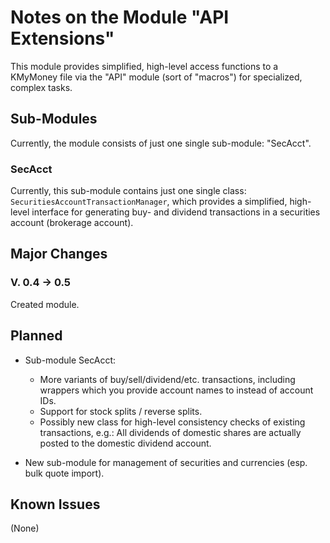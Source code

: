 # Notes on the Module "API Extensions"

This module provides simplified, high-level access functions to a KMyMoney file 
via the "API" module (sort of "macros") for specialized, complex tasks.

## Sub-Modules
Currently, the module consists of just one single sub-module: "SecAcct".

### SecAcct
Currently, this sub-module contains just one single class: `SecuritiesAccountTransactionManager`, 
which provides a simplified, high-level interface for generating buy- and dividend transactions 
in a securities account (brokerage account).

## Major Changes
### V. 0.4 &rarr; 0.5
Created module.

## Planned
* Sub-module SecAcct: 
	* More variants of buy/sell/dividend/etc. transactions, including wrappers
          which you provide account names to instead of account IDs.
	* Support for stock splits / reverse splits.
	* Possibly new class for high-level consistency checks of existing transactions, e.g.: All dividends of domestic shares are actually posted to the domestic dividend account.

* New sub-module for management of securities and currencies (esp. bulk quote import).

## Known Issues
(None)

